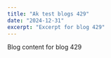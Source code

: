 ```yaml
---
title: "Ak test blogs 429"
date: "2024-12-31"
excerpt: "Excerpt for blog 429"
---
```


Blog content for blog 429